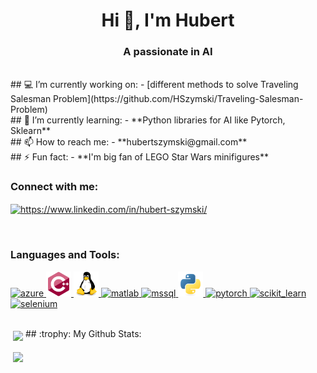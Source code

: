 <h1 align="center">Hi 👋, I'm Hubert</h1>
<h3 align="center">A passionate in AI</h3>
<br>
## 💻 I’m currently working on:
- [different methods to solve Traveling Salesman Problem](https://github.com/HSzymski/Traveling-Salesman-Problem)
<br>
## 🌱 I’m currently learning:
- **Python libraries for AI like Pytorch, Sklearn**
<br>
## 📫 How to reach me:
- **hubertszymski@gmail.com**
<br>
## ⚡ Fun fact:
- **I'm big fan of LEGO Star Wars minifigures**
<br> 
<h3 align="left">Connect with me:</h3>
<p align="left">
<a href="https://linkedin.com/in/https://www.linkedin.com/in/hubert-szymski/" target="blank"><img align="center" src="https://raw.githubusercontent.com/rahuldkjain/github-profile-readme-generator/master/src/images/icons/Social/linked-in-alt.svg" alt="https://www.linkedin.com/in/hubert-szymski/" height="30" width="40" /></a>
</p>
<br>
<h3 align="left">Languages and Tools:</h3>
<p align="left"> <a href="https://azure.microsoft.com/en-in/" target="_blank"> 
  <img src="https://www.vectorlogo.zone/logos/microsoft_azure/microsoft_azure-icon.svg" alt="azure" width="40" height="40"/> </a> <a href="https://www.w3schools.com/cpp/" target="_blank"> 
  <img src="https://raw.githubusercontent.com/devicons/devicon/master/icons/cplusplus/cplusplus-original.svg" alt="cplusplus" width="40" height="40"/> </a> <a href="https://www.linux.org/" target="_blank"> 
  <img src="https://raw.githubusercontent.com/devicons/devicon/master/icons/linux/linux-original.svg" alt="linux" width="40" height="40"/> </a> <a href="https://www.mathworks.com/" target="_blank"> 
  <img src="https://upload.wikimedia.org/wikipedia/commons/2/21/Matlab_Logo.png" alt="matlab" width="40" height="40"/> </a> <a href="https://www.microsoft.com/en-us/sql-server" target="_blank"> 
  <img src="https://www.svgrepo.com/show/303229/microsoft-sql-server-logo.svg" alt="mssql" width="40" height="40"/> </a> <a href="https://www.python.org" target="_blank"> 
  <img src="https://raw.githubusercontent.com/devicons/devicon/master/icons/python/python-original.svg" alt="python" width="40" height="40"/> </a> <a href="https://pytorch.org/" target="_blank"> 
  <img src="https://www.vectorlogo.zone/logos/pytorch/pytorch-icon.svg" alt="pytorch" width="40" height="40"/> </a> <a href="https://scikit-learn.org/" target="_blank"> 
  <img src="https://upload.wikimedia.org/wikipedia/commons/0/05/Scikit_learn_logo_small.svg" alt="scikit_learn" width="40" height="40"/> </a> <a href="https://www.selenium.dev" target="_blank"> 
  <img src="https://raw.githubusercontent.com/detain/svg-logos/780f25886640cef088af994181646db2f6b1a3f8/svg/selenium-logo.svg" alt="selenium" width="40" height="40"/> </a> </p>
<br>
## :trophy: My Github Stats:
<a href="https://github-readme-stats.vercel.app/api/top-langs/?username=hszymski&title_color=7deeff&icon_color=56cadb&text_color=d9faff&bg_color=023038">
  <img  align="left" src="https://github-readme-stats.vercel.app/api/top-langs/?username=hszymski&title_color=7deeff&icon_color=56cadb&text_color=d9faff&bg_color=023038" style="vertical-align:centre; margin:4px" />
</a>
<br>
<br>
<a href="https://github-readme-stats.vercel.app/api?username=hszymski&&show_icons=true&title_color=7deeff&icon_color=56cadb&text_color=d9faff&bg_color=023038">
  <img align="left" src="https://github-readme-stats.vercel.app/api?username=hszymski&&show_icons=true&title_color=7deeff&icon_color=56cadb&text_color=d9faff&bg_color=023038" style="vertical-align:centre; margin:4px" />
</a>
